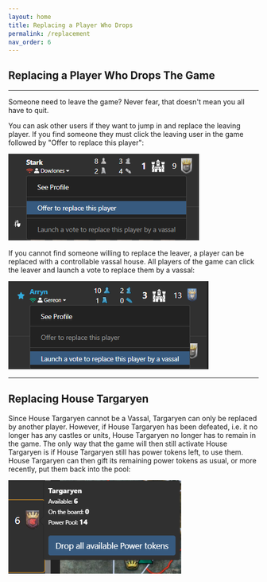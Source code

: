```yaml
---
layout: home
title: Replacing a Player Who Drops
permalink: /replacement
nav_order: 6
---
```


## Replacing a Player Who Drops The Game

---

Someone need to leave the game? Never fear, that doesn't mean you all have to quit. 

You can ask other users if they want to jump in and replace the leaving player.
If you find someone they must click the leaving user in the game followed by "Offer to replace this player":

![ReplaceByPlayer](/assets/img/replace-by-player.png)  

If you cannot find someone willing to replace the leaver,
a player can be replaced with a controllable vassal house.
All players of the game can click the leaver and launch a vote to replace them by a vassal:

![ReplaceByVassal](/assets/img/replace-by-vassal.png)

---

## Replacing House Targaryen

Since House Targaryen cannot be a Vassal, Targaryen can only be replaced by another player.
However, if House Targaryen has been defeated, i.e. it no longer has any castles or units, House Targaryen no longer has to remain in the game. The only way that the game will then still activate House Targaryen is if House Targaryen still has power tokens left, to use them. House Targaryen can then gift its remaining power tokens as usual, or more recently, put them back into the pool:

![ReplaceTargaryen](/assets/img/replace-targaryen.png)

